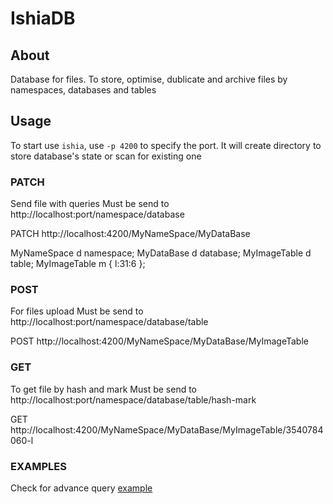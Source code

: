 # IshiaDB

## About

Database for files. To store, optimise, dublicate and archive files by namespaces, databases and tables

## Usage

To start use `ishia`, use `-p 4200` to specify the port. It will create directory to store database's state or scan for existing one

### PATCH

Send file with queries
Must be send to http://localhost:port/namespace/database

PATCH http://localhost:4200/MyNameSpace/MyDataBase

MyNameSpace d namespace;
MyDataBase d database;
MyImageTable d table;
MyImageTable m { l:31:6 };

### POST

For files upload
Must be send to http://localhost:port/namespace/database/table

POST http://localhost:4200/MyNameSpace/MyDataBase/MyImageTable

### GET

To get file by hash and mark
Must be send to http://localhost:port/namespace/database/table/hash-mark

GET http://localhost:4200/MyNameSpace/MyDataBase/MyImageTable/3540784060-l

### EXAMPLES

Check for advance query [example](./example/example.ih)